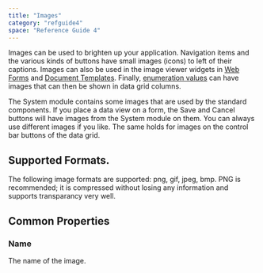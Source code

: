 ```yaml
---
title: "Images"
category: "refguide4"
space: "Reference Guide 4"
---
```

Images can be used to brighten up your application. Navigation items and the various kinds of buttons have small images (icons) to left of their captions. Images can also be used in the image viewer widgets in [Web Forms](web-forms) and [Document Templates](document-templates). Finally, [enumeration values](enumeration-values) can have images that can then be shown in data grid columns.

The System module contains some images that are used by the standard components. If you place a data view on a form, the Save and Cancel buttons will have images from the System module on them. You can always use different images if you like. The same holds for images on the control bar buttons of the data grid.

## Supported Formats.

The following image formats are supported: png, gif, jpeg, bmp. PNG is recommended; it is compressed without losing any information and supports transparancy very well.

## Common Properties

### Name

The name of the image.
